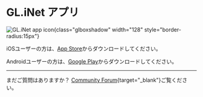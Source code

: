 # GL.iNet アプリ

![GL.iNet app icon](https://static.gl-inet.com/docs/router/en/3/tutorials/mobile_app/app-icon_v2_256x256.png){class="glboxshadow" width="128" style="border-radius:15px"}

iOSユーザーの方は、[App Store](https://apps.apple.com/us/app/gl-inet/id1523245996)からダウンロードしてください。

Androidユーザーの方は、[Google Play](https://play.google.com/store/apps/details?id=xyz.goodcloud.glinet)からダウンロードしてください。

---

まだご質問はありますか？  [Community Forum](https://forum.gl-inet.com){target="_blank"}ご覧ください。